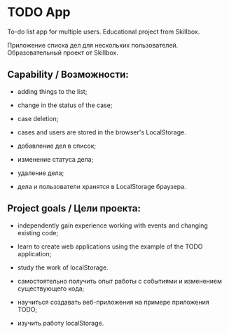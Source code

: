 # TODO App

To-do list app for multiple users. Educational project from Skillbox.

Приложение списка дел для нескольких пользователей. Образовательный проект от
Skillbox.

## Capability / Возможности:

- adding things to the list;
- change in the status of the case;
- case deletion;
- cases and users are stored in the browser's LocalStorage.


- добавление дел в список;
- изменение статуса дела;
- удаление дела;
- дела и пользователи хранятся в LocalStorage браузера.

## Project goals / Цели проекта:

- independently gain experience working with events and changing existing code;
- learn to create web applications using the example of the TODO application;
- study the work of localStorage.


- самостоятельно получить опыт работы с событиями и изменением существующего
  кода;
- научиться создавать веб-приложения на примере приложения TODO;
- изучить работу localStorage.
